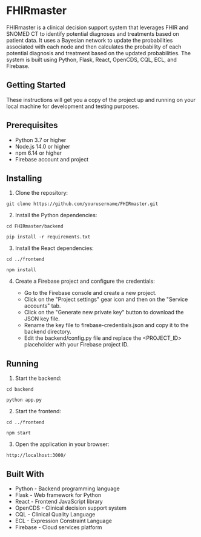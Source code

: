 # FHIRmaster
FHIRmaster is a clinical decision support system that leverages FHIR and SNOMED CT to identify potential diagnoses and treatments based on patient data. It uses a Bayesian network to update the probabilities associated with each node and then calculates the probability of each potential diagnosis and treatment based on the updated probabilities. The system is built using Python, Flask, React, OpenCDS, CQL, ECL, and Firebase.

## Getting Started
These instructions will get you a copy of the project up and running on your local machine for development and testing purposes.

## Prerequisites
- Python 3.7 or higher
- Node.js 14.0 or higher
- npm 6.14 or higher
- Firebase account and project

## Installing

1. Clone the repository:

```
git clone https://github.com/yourusername/FHIRmaster.git
```

2. Install the Python dependencies:

```
cd FHIRmaster/backend

pip install -r requirements.txt
```

3. Install the React dependencies:

```
cd ../frontend

npm install
```

4. Create a Firebase project and configure the credentials:

    - Go to the Firebase console and create a new project.
    - Click on the "Project settings" gear icon and then on the "Service accounts" tab.
    - Click on the "Generate new private key" button to download the JSON key file.
    - Rename the key file to firebase-credentials.json and copy it to the backend directory.
    - Edit the backend/config.py file and replace the <PROJECT_ID> placeholder with your Firebase project ID.



## Running

1. Start the backend:

```
cd backend

python app.py
```

2. Start the frontend:

```
cd ../frontend

npm start
```

3. Open the application in your browser:

```
http://localhost:3000/
```

## Built With

- Python - Backend programming language
- Flask - Web framework for Python
- React - Frontend JavaScript library
- OpenCDS - Clinical decision support system
- CQL - Clinical Quality Language
- ECL - Expression Constraint Language
- Firebase - Cloud services platform
